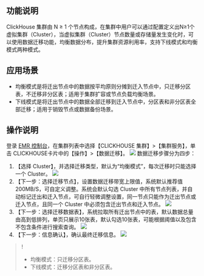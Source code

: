 ## 功能说明
ClickHouse 集群由 N ≥ 1 个节点构成，在集群中用户可以通过配置定义出N≥1个虚拟集群（Cluster），当虚拟集群（Cluster）节点数量或存储量发生变化时，可以使用数据迁移功能，均衡数据分布，提升集群资源利用率，支持下线模式和均衡模式两种模式。

## 应用场景
- 均衡模式是将迁出节点中的数据按平均原则分摊到迁入节点中，只迁移分区表，不迁移非分区表；适用于集群扩容或节点负载均衡场景。
- 下线模式是将迁出节点中的数据全部迁移到迁入节点中，分区表和非分区表全部迁移；适用于销毁节点或数据备份场景。

## 操作说明
登录 [EMR 控制台](https://console.cloud.tencent.com/emr)，在集群列表中选择【CLICKHOUSE 集群】>【集群服务】，单击 CLICKHOUSE卡片中的【操作】>【数据迁移】。
![](https://main.qcloudimg.com/raw/55d8b44ab07fceb386e16b0ec7fa3d27.png)
数据迁移步骤分为四步：
1. 【选择 Cluster】，并选择迁移类型，默认为“均衡模式”，每次迁移时只能选择一个 Cluster。
![](https://main.qcloudimg.com/raw/f2982450f56d4f176eac3a0f3bd53a85.png)
2. 【下一步：选择迁移节点】，设置数据迁移带宽上限值，系统默认推荐值200MB/S，可自定义调整。系统会默认勾选 Cluster 中所有节点列表，并自动标记迁出和迁入节点，可自行轻微调整设置，同一节点只能作为迁出节点或迁入节点，且同一个 Cluster 中必须包含迁出节点和迁入节点。
![](https://main.qcloudimg.com/raw/f77415bbb9cddf179ff1374c6ee3a75e.png)
3. 【下一步：选择迁移数据表】，系统拉取所有迁出节点中的表，默认数据总量由高到低排列，单页只展示10张表，默认勾选10张表，可能根据阈值以及包含不包含条件进行搜索查询。
 ![](https://main.qcloudimg.com/raw/1a2366ce9f1a4039ef24965f0773ea21.png)
4. 【下一步：信息确认】，确认最终迁移信息。
 ![](https://main.qcloudimg.com/raw/04d0834ff9eaf5a66ba53f91c5dec792.png)
>!
>- 均衡模式：只迁移分区表。
>- 下线模式：迁移分区表和非分区表。
